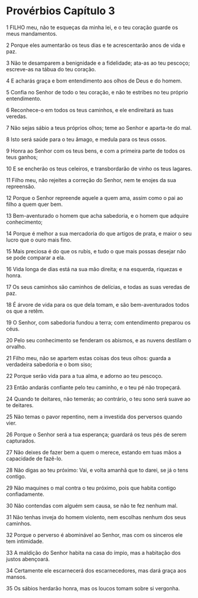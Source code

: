 # Provérbios Capítulo 3

1	FILHO meu, não te esqueças da minha lei, e o teu coração guarde os meus mandamentos.

2	Porque eles aumentarão os teus dias e te acrescentarão anos de vida e paz.

3	Não te desamparem a benignidade e a fidelidade; ata-as ao teu pescoço; escreve-as na tábua do teu coração.

4	E acharás graça e bom entendimento aos olhos de Deus e do homem.

5	Confia no Senhor de todo o teu coração, e não te estribes no teu próprio entendimento.

6	Reconhece-o em todos os teus caminhos, e ele endireitará as tuas veredas.

7	Não sejas sábio a teus próprios olhos; teme ao Senhor e aparta-te do mal.

8	Isto será saúde para o teu âmago, e medula para os teus ossos.

9	Honra ao Senhor com os teus bens, e com a primeira parte de todos os teus ganhos;

10	E se encherão os teus celeiros, e transbordarão de vinho os teus lagares.

11	Filho meu, não rejeites a correção do Senhor, nem te enojes da sua repreensão.

12	Porque o Senhor repreende aquele a quem ama, assim como o pai ao filho a quem quer bem.

13	Bem-aventurado o homem que acha sabedoria, e o homem que adquire conhecimento;

14	Porque é melhor a sua mercadoria do que artigos de prata, e maior o seu lucro que o ouro mais fino.

15	Mais preciosa é do que os rubis, e tudo o que mais possas desejar não se pode comparar a ela.

16	Vida longa de dias está na sua mão direita; e na esquerda, riquezas e honra.

17	Os seus caminhos são caminhos de delícias, e todas as suas veredas de paz.

18	É árvore de vida para os que dela tomam, e são bem-aventurados todos os que a retêm.

19	O Senhor, com sabedoria fundou a terra; com entendimento preparou os céus.

20	Pelo seu conhecimento se fenderam os abismos, e as nuvens destilam o orvalho.

21	Filho meu, não se apartem estas coisas dos teus olhos: guarda a verdadeira sabedoria e o bom siso;

22	Porque serão vida para a tua alma, e adorno ao teu pescoço.

23	Então andarás confiante pelo teu caminho, e o teu pé não tropeçará.

24	Quando te deitares, não temerás; ao contrário, o teu sono será suave ao te deitares.

25	Não temas o pavor repentino, nem a investida dos perversos quando vier.

26	Porque o Senhor será a tua esperança; guardará os teus pés de serem capturados.

27	Não deixes de fazer bem a quem o merece, estando em tuas mãos a capacidade de fazê-lo.

28	Não digas ao teu próximo: Vai, e volta amanhã que to darei, se já o tens contigo.

29	Não maquines o mal contra o teu próximo, pois que habita contigo confiadamente.

30	Não contendas com alguém sem causa, se não te fez nenhum mal.

31	Não tenhas inveja do homem violento, nem escolhas nenhum dos seus caminhos.

32	Porque o perverso é abominável ao Senhor, mas com os sinceros ele tem intimidade.

33	A maldição do Senhor habita na casa do ímpio, mas a habitação dos justos abençoará.

34	Certamente ele escarnecerá dos escarnecedores, mas dará graça aos mansos.

35	Os sábios herdarão honra, mas os loucos tomam sobre si vergonha.

